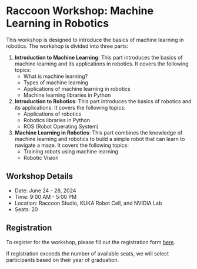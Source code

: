 # Raccoon Workshop: Machine Learning in Robotics

This workshop is designed to introduce the basics of machine learning in robotics. The workshop is divided into three parts:

1. **Introduction to Machine Learning**: This part introduces the basics of machine learning and its applications in robotics. It covers the following topics:
    - What is machine learning?
    - Types of machine learning
    - Applications of machine learning in robotics
    - Machine learning libraries in Python
2. **Introduction to Robotics**: This part introduces the basics of robotics and its applications. It covers the following topics:
    - Applications of robotics
    - Robotics libraries in Python
    - ROS (Robot Operating System)
3. **Machine Learning in Robotics**: This part combines the knowledge of machine learning and robotics to build a simple robot that can learn to navigate a maze. It covers the following topics:
    - Training robots using machine learning
    - Robotic Vision


## Workshop Details
- Date: June 24 - 28, 2024
- Time: 9:00 AM - 5:00 PM
- Location: Raccoon Studio, KUKA Robot Cell, and NVIDIA Lab
- Seats: 20

## Registration
To register for the workshop, please fill out the registration form [here](https://survey.rccn.dev/index.php/421812?newtest=Y&lang=en).

If registration exceeds the number of available seats, we will select participants based on their year of graduation.



